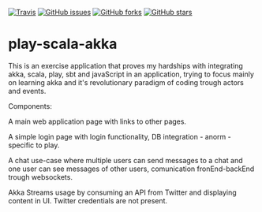 [![Travis](https://img.shields.io/travis/playframework/play-scala-websocket-example.svg?style=flat)](https://travis-ci.org/playframework/play-scala-websocket-example) [![GitHub issues](https://img.shields.io/github/issues/playframework/play-scala-websocket-example.svg?style=flat)](https://github.com/playframework/play-scala-websocket-example/issues) [![GitHub forks](https://img.shields.io/github/forks/playframework/play-scala-websocket-example.svg?style=flat)](https://github.com/playframework/play-websocket-java/network) [![GitHub stars](https://img.shields.io/github/stars/playframework/play-scala-websocket-example.svg?style=flat)](https://github.com/playframework/play-scala-websocket-example/stargazers)

# play-scala-akka

This is an exercise application that proves my hardships with integrating akka, scala, play, sbt and javaScript in an application, trying to focus mainly
 on learning akka and it's revolutionary paradigm of coding trough actors and events.
  
  Components: 
  
  A main web application page with links to other pages.
  
  A simple login page with login functionality, DB integration - anorm - specific to play.
  
  A chat use-case where multiple users can send messages to a chat and one user can see messages of other users, comunication fronEnd-backEnd trough websockets.
  
  Akka Streams usage by consuming an API from Twitter and displaying content in UI. Twitter credentials are not present.
